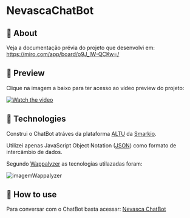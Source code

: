 # NevascaChatBot

## :memo: About

Veja a documentação prévia do projeto que desenvolvi em: https://miro.com/app/board/o9J_lW-QCKw=/

## :icecream: Preview
Clique na imagem a baixo para ter acesso ao vídeo preview do projeto:

[![Watch the video](https://i.ibb.co/Ns9Q4dd/nevasca.png)](https://youtu.be/-Iy8ttSY4Iw)

## :crystal_ball: Technologies

Construi o ChatBot atráves da plataforma [ALTU](https://www.altu.com.br/login) da [Smarkio](https://smark.io/chatbot.html).

Utilizei apenas JavaScript Object Notation ([JSON](https://www.json.org/json-pt.html)) como formato de intercâmbio de dados. 

Segundo [Wappalyzer](https://www.wappalyzer.com/) as tecnologias utilazadas foram:

![imagemWappalyzer](https://i.ibb.co/bRLt5HX/nevasca-tecnologia.png)

## :musical_keyboard: How to use

Para conversar com o ChatBot basta acessar: [Nevasca ChatBot](https://letsbot.altu.com.br/widgets/preview/d3fe01fe9b3902ec3de9bb274b97fe17) 

